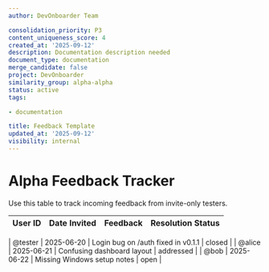 ```yaml
---
author: DevOnboarder Team

consolidation_priority: P3
content_uniqueness_score: 4
created_at: '2025-09-12'
description: Documentation description needed
document_type: documentation
merge_candidate: false
project: DevOnboarder
similarity_group: alpha-alpha
status: active
tags:

- documentation

title: Feedback Template
updated_at: '2025-09-12'
visibility: internal
---
```


# Alpha Feedback Tracker

Use this table to track incoming feedback from invite-only testers.

| User ID | Date Invited | Feedback                           | Resolution Status |
| ------- | ------------ | ---------------------------------- | ----------------- |

| @tester | 2025-06-20   | Login bug on /auth fixed in v0.1.1 | closed            |
| @alice  | 2025-06-21   | Confusing dashboard layout         | addressed         |
| @bob    | 2025-06-22   | Missing Windows setup notes        | open              |
